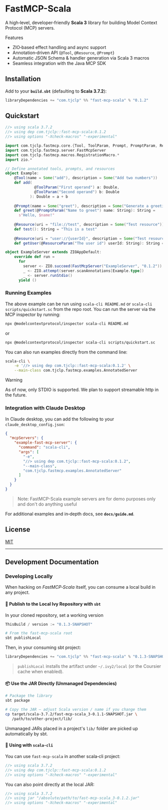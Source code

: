 # FastMCP-Scala

A high‑level, developer‑friendly **Scala 3** library for building Model Context Protocol (MCP) servers.

Features
- ZIO‑based effect handling and async support
- Annotation‑driven API (`@Tool`, `@Resource`, `@Prompt`)
- Automatic JSON Schema & handler generation via Scala 3 macros
- Seamless integration with the Java MCP SDK

## Installation

Add to your **`build.sbt`** (defaulting to **Scala 3.7.2**):

```scala 3 ignore
libraryDependencies += "com.tjclp" %% "fast-mcp-scala" % "0.1.2"
```

## Quickstart

```scala 3 raw
//> using scala 3.7.2
//> using dep com.tjclp::fast-mcp-scala:0.1.2
//> using options "-Xcheck-macros" "-experimental"

import com.tjclp.fastmcp.core.{Tool, ToolParam, Prompt, PromptParam, Resource, ResourceParam}
import com.tjclp.fastmcp.server.FastMcpServer
import com.tjclp.fastmcp.macros.RegistrationMacro.*
import zio.*

// Define annotated tools, prompts, and resources
object Example:
    @Tool(name = Some("add"), description = Some("Add two numbers"))
    def add(
             @ToolParam("First operand") a: Double,
             @ToolParam("Second operand") b: Double
           ): Double = a + b
    
    @Prompt(name = Some("greet"), description = Some("Generate a greeting message"))
    def greet(@PromptParam("Name to greet") name: String): String =
      s"Hello, $name!"
    
    @Resource(uri = "file://test", description = Some("Test resource"))
    def test(): String = "This is a test"
    
    @Resource(uri = "user://{userId}", description = Some("Test resource"))
    def getUser(@ResourceParam("The user id") userId: String): String = s"User ID: $userId"

object ExampleServer extends ZIOAppDefault:
    override def run =
      for
        server <- ZIO.succeed(FastMcpServer("ExampleServer", "0.1.2"))
        _ <- ZIO.attempt(server.scanAnnotations[Example.type])
        _ <- server.runStdio()
      yield ()
```

### Running Examples

The above example can be run using `scala-cli README.md` or `scala-cli scripts/quickstart.sc` from the repo root. You can run the server via the MCP inspector by running:


```bash 
npx @modelcontextprotocol/inspector scala-cli README.md
```
or
```bash 
npx @modelcontextprotocol/inspector scala-cli scripts/quickstart.sc
```

You can also run examples directly from the command line:
```bash 
scala-cli \
    -e '//> using dep com.tjclp::fast-mcp-scala:0.1.2' \
    --main-class com.tjclp.fastmcp.examples.AnnotatedServer
```

> [!WARNING]
> As of now, only STDIO is supported. We plan to support streamable http in the future.


### Integration with Claude Desktop

In Claude desktop, you can add the following to your `claude_desktop_config.json`:

```json 
{
  "mcpServers": {
    "example-fast-mcp-server": {
      "command": "scala-cli",
      "args": [
        "-e",
        "//> using dep com.tjclp::fast-mcp-scala:0.1.2",
        "--main-class",
        "com.tjclp.fastmcp.examples.AnnotatedServer"
      ]
    }
  }
}
```

> Note: FastMCP-Scala example servers are for demo purposes only and don't do anything useful

For additional examples and in‑depth docs, see **`docs/guide.md`**.

## License

[MIT](LICENSE)

---

## Development Documentation

### Developing Locally

When hacking on *FastMCP‑Scala* itself, you can consume a local build in any project.

#### 🔨 Publish to the Local Ivy Repository with `sbt`

In your cloned repository, set a working version
```scala 3 ignore
ThisBuild / version := "0.1.3-SNAPSHOT"
```

```bash
# From the fast-mcp-scala root
sbt publishLocal
```

Then, in your consuming sbt project:

```scala 3 ignore
libraryDependencies += "com.tjclp" %% "fast-mcp-scala" % "0.1.3-SNAPSHOT"
```

> `publishLocal` installs the artifact under `~/.ivy2/local` (or the Coursier cache when enabled).

#### 📦 Use the JAR Directly (Unmanaged Dependencies)

```bash
# Package the library
sbt package

# Copy the JAR – adjust Scala version / name if you change them
cp target/scala-3.7.2/fast-mcp-scala_3-0.1.1-SNAPSHOT.jar \
   /path/to/other-project/lib/
```

Unmanaged JARs placed in a project's `lib/` folder are picked up automatically by sbt.

#### 🚀 Using with `scala‑cli`

You can use `fast-mcp-scala` in another scala‑cli project:
```scala 3 ignore
//> using scala 3.7.2
//> using dep com.tjclp::fast-mcp-scala:0.1.2
//> using options "-Xcheck-macros" "-experimental"
```

You can also point directly at the local JAR:

```scala 3 ignore
//> using scala 3.7.2
//> using jar "/absolute/path/to/fast-mcp-scala_3-0.1.2.jar"
//> using options "-Xcheck-macros" "-experimental"
```